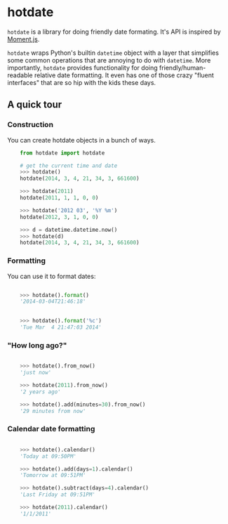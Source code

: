 hotdate
=======

`hotdate` is a library for doing friendly date formating. It's API is inspired by [Moment.js](http://momentjs.com).

`hotdate` wraps Python's builtin `datetime` object with a layer that simplifies some common operations that are annoying to do with `datetime`. More importantly, `hotdate` provides functionality for doing friendly/human-readable relative date formatting. It even has one of those crazy "fluent interfaces" that are so hip with the kids these days.

## A quick tour


### Construction

You can create hotdate objects in a bunch of ways.

```python
    from hotdate import hotdate

    # get the current time and date
    >>> hotdate()
    hotdate(2014, 3, 4, 21, 34, 3, 661600)
```

```python
    >>> hotdate(2011)
    hotdate(2011, 1, 1, 0, 0)
```

```python
    >>> hotdate('2012 03', '%Y %m')
    hotdate(2012, 3, 1, 0, 0)
```

```python
    >>> d = datetime.datetime.now()
    >>> hotdate(d)
    hotdate(2014, 3, 4, 21, 34, 3, 661600)
```

### Formatting

You can use it to format dates:


```python

	>>> hotdate().format()
	'2014-03-04T21:46:18'
```

```python
	
	>>> hotdate().format('%c')
	'Tue Mar  4 21:47:03 2014'
```

### "How long ago?"

```python

	>>> hotdate().from_now()
	'just now'
```

```python
	>>> hotdate(2011).from_now()
	'2 years ago'
```

```python
	>>> hotdate().add(minutes=30).from_now()
	'29 minutes from now'
```

### Calendar date formatting

```python

	>>> hotdate().calendar()
	'Today at 09:50PM'
```

```python
	>>> hotdate().add(days=1).calendar()
	'Tomorrow at 09:51PM'
```

```python
	>>> hotdate().subtract(days=4).calendar()
	'Last Friday at 09:51PM'
```

```python
	>>> hotdate(2011).calendar()
	'1/1/2011'
```
